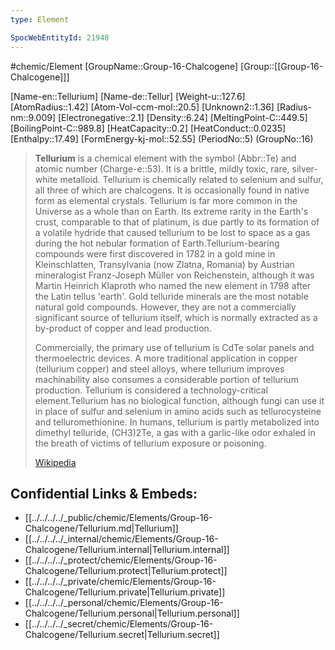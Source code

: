 ```yaml
---
type: Element

SpocWebEntityId: 21948
---
```


#chemic/Element 
[GroupName::Group-16-Chalcogene]
[Group::[[Group-16-Chalcogene]]]


[Name-en::Tellurium]
[Name-de::Tellur]
[Weight-u::127.6]
[AtomRadius::1.42]
[Atom-Vol-ccm-mol::20.5]
[Unknown2::1.36]
[Radius-nm::9.009]
[Electronegative::2.1]
[Density::6.24]
[MeltingPoint-C::449.5]
[BoilingPoint-C::989.8]
[HeatCapacity::0.2]
[HeatConduct::0.0235]
[Enthalpy::17.49]
[FormEnergy-kj-mol::52.55]
(PeriodNo::5)
(GroupNo::16)


> **Tellurium** is a chemical element with the symbol (Abbr::Te) and atomic number (Charge-e::53). It is a brittle, mildly toxic, rare, silver-white metalloid. Tellurium is chemically related to selenium and sulfur, all three of which are chalcogens. It is occasionally found in native form as elemental crystals. Tellurium is far more common in the Universe as a whole than on Earth. Its extreme rarity in the Earth's crust, comparable to that of platinum, is due partly to its formation of a volatile hydride that caused tellurium to be lost to space as a gas during the hot nebular formation of Earth.Tellurium-bearing compounds were first discovered in 1782 in a gold mine in Kleinschlatten, Transylvania (now Zlatna, Romania) by Austrian mineralogist Franz-Joseph Müller von Reichenstein, although it was Martin Heinrich Klaproth who named the new element in 1798 after the Latin tellus 'earth'. Gold telluride minerals are the most notable natural gold compounds. However, they are not a commercially significant source of tellurium itself, which is normally extracted as a by-product of copper and lead production.
>
> Commercially, the primary use of tellurium is CdTe solar panels and thermoelectric devices. A more traditional application in copper (tellurium copper) and steel alloys, where tellurium improves machinability also consumes a considerable portion of tellurium production. Tellurium is considered a technology-critical element.Tellurium has no biological function, although fungi can use it in place of sulfur and selenium in amino acids such as tellurocysteine and telluromethionine. In humans, tellurium is partly metabolized into dimethyl telluride, (CH3)2Te, a gas with a garlic-like odor exhaled in the breath of victims of tellurium exposure or poisoning.
>
> [Wikipedia](https://en.wikipedia.org/wiki/Tellurium)

## Confidential Links & Embeds: 
- [[../../../../_public/chemic/Elements/Group-16-Chalcogene/Tellurium.md|Tellurium]] 
- [[../../../../_internal/chemic/Elements/Group-16-Chalcogene/Tellurium.internal|Tellurium.internal]] 
- [[../../../../_protect/chemic/Elements/Group-16-Chalcogene/Tellurium.protect|Tellurium.protect]] 
- [[../../../../_private/chemic/Elements/Group-16-Chalcogene/Tellurium.private|Tellurium.private]] 
- [[../../../../_personal/chemic/Elements/Group-16-Chalcogene/Tellurium.personal|Tellurium.personal]] 
- [[../../../../_secret/chemic/Elements/Group-16-Chalcogene/Tellurium.secret|Tellurium.secret]] 
